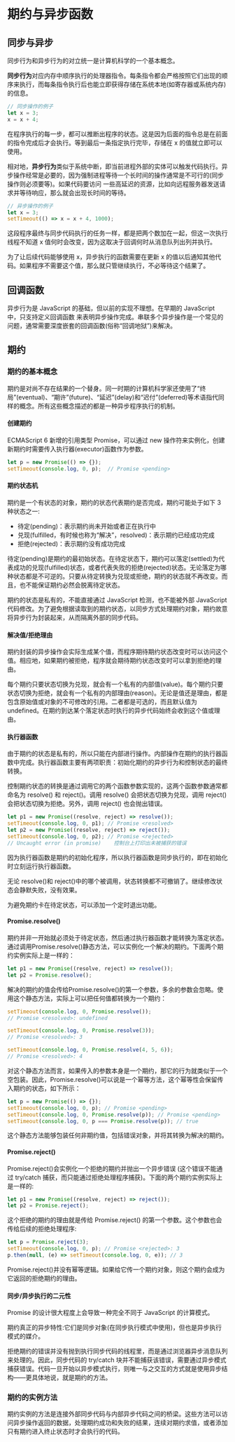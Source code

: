 # 期约与异步函数


## 同步与异步
同步行为和异步行为的对立统一是计算机科学的一个基本概念。

**同步行为**对应内存中顺序执行的处理器指令。每条指令都会严格按照它们出现的顺序来执行，而每条指令执行后也能立即获得存储在系统本地(如寄存器或系统内存)的信息。

```js
// 同步操作的例子
let x = 3;
x = x + 4;
```

在程序执行的每一步，都可以推断出程序的状态。这是因为后面的指令总是在前面的指令完成后才会执行。等到最后一条指定执行完毕，存储在 x 的值就立即可以使用。

相对地，**异步行为**类似于系统中断，即当前进程外部的实体可以触发代码执行。异步操作经常是必要的，因为强制进程等待一个长时间的操作通常是不可行的(同步操作则必须要等)。如果代码要访问 一些高延迟的资源，比如向远程服务器发送请求并等待响应，那么就会出现长时间的等待。

```js
// 异步操作的例子
let x = 3;
setTimeout(() => x = x + 4, 1000);
```

这段程序最终与同步代码执行的任务一样，都是把两个数加在一起，但这一次执行线程不知道 x 值何时会改变，因为这取决于回调何时从消息队列出列并执行。

为了让后续代码能够使用 x，异步执行的函数需要在更新 x 的值以后通知其他代码。如果程序不需要这个值，那么就只管继续执行，不必等待这个结果了。

## 回调函数
异步行为是 JavaScript 的基础，但以前的实现不理想。在早期的 JavaScript 中，只支持定义回调函数 来表明异步操作完成。串联多个异步操作是一个常见的问题，通常需要深度嵌套的回调函数(俗称“回调地狱”)来解决。

## 期约

### 期约的基本概念
期约是对尚不存在结果的一个替身。同一时期的计算机科学家还使用了“终局”(eventual)、“期许”(future)、“延迟”(delay)和“迟付”(deferred)等术语指代同样的概念。所有这些概念描述的都是一种异步程序执行的机制。

#### 创建期约
ECMAScript 6 新增的引用类型 Promise，可以通过 new 操作符来实例化，创建新期约时需要传入执行器(executor)函数作为参数。
```js
let p = new Promise(() => {});
setTimeout(console.log, 0, p);  // Promise <pending>
```

#### 期约状态机
期约是一个有状态的对象，期约的状态代表期约是否完成，期约可能处于如下 3 种状态之一:
* 待定(pending)：表示期约尚未开始或者正在执行中
* 兑现(fulfilled，有时候也称为“解决”，resolved)：表示期约已经成功完成
* 拒绝(rejected)：表示期约没有成功完成

待定(pending)是期约的最初始状态。在待定状态下，期约可以落定(settled)为代表成功的兑现(fulfilled)状态，或者代表失败的拒绝(rejected)状态。无论落定为哪种状态都是不可逆的。只要从待定转换为兑现或拒绝，期约的状态就不再改变。而且，也不能保证期约必然会脱离待定状态。

期约的状态是私有的，不能直接通过 JavaScript 检测，也不能被外部 JavaScript 代码修改。为了避免根据读取到的期约状态，以同步方式处理期约对象，期约故意将异步行为封装起来，从而隔离外部的同步代码。

#### 解决值/拒绝理由

期约封装的异步操作会实际生成某个值，而程序期待期约状态改变时可以访问这个值。相应地，如果期约被拒绝，程序就会期待期约状态改变时可以拿到拒绝的理由。

每个期约只要状态切换为兑现，就会有一个私有的内部值(value)。每个期约只要状态切换为拒绝，就会有一个私有的内部理由(reason)。无论是值还是理由，都是包含原始值或对象的不可修改的引用。二者都是可选的，而且默认值为 undefined。在期约到达某个落定状态时执行的异步代码始终会收到这个值或理由。

#### 执行器函数
由于期约的状态是私有的，所以只能在内部进行操作。内部操作在期约的执行器函数中完成。执行器函数主要有两项职责：初始化期约的异步行为和控制状态的最终转换。

控制期约状态的转换是通过调用它的两个函数参数实现的，这两个函数参数通常都命名为 resolve() 和 reject()。调用 resolve() 会把状态切换为兑现，调用 reject() 会把状态切换为拒绝。另外，调用 reject() 也会抛出错误。

```js
let p1 = new Promise((resolve, reject) => resolve());
setTimeout(console.log, 0, p1); // Promise <resolved>
let p2 = new Promise((resolve, reject) => reject());
setTimeout(console.log, 0, p2); // Promise <rejected> 
// Uncaught error (in promise)    控制台上打印出未被捕获的错误
```

因为执行器函数是期约的初始化程序，所以执行器函数是同步执行的，即在初始化时立刻运行执行器函数。

无论 resolve()和 reject()中的哪个被调用，状态转换都不可撤销了。继续修改状态会静默失败，没有效果。

为避免期约卡在待定状态，可以添加一个定时退出功能。

#### Promise.resolve()
期约并非一开始就必须处于待定状态，然后通过执行器函数才能转换为落定状态。通过调用Promise.resolve()静态方法，可以实例化一个解决的期约。下面两个期约实例实际上是一样的：

```js
let p1 = new Promise((resolve, reject) => resolve());
let p2 = Promise.resolve();
```

解决的期约的值会传给Promise.resolve()的第一个参数，多余的参数会忽略。使用这个静态方法，实际上可以把任何值都转换为一个期约：
```js
setTimeout(console.log, 0, Promise.resolve());
// Promise <resolved>: undefined

setTimeout(console.log, 0, Promise.resolve(3));
// Promise <resolved>: 3

setTimeout(console.log, 0, Promise.resolve(4, 5, 6));
// Promise <resolved>: 4
```

对这个静态方法而言，如果传入的参数本身是一个期约，那它的行为就类似于一个空包装。因此，Promise.resolve()可以说是一个幂等方法，这个幂等性会保留传入期约的状态，如下所示：
```js
let p = new Promise(() => {});
setTimeout(console.log, 0, p); // Promise <pending>
setTimeout(console.log, 0, Promise.resolve(p)); // Promise <pending>
setTimeout(console.log, 0, p === Promise.resolve(p)); // true
```

这个静态方法能够包装任何非期约值，包括错误对象，并将其转换为解决的期约。

#### Promise.reject()
Promise.reject()会实例化一个拒绝的期约并抛出一个异步错误 (这个错误不能通过 try/catch 捕获，而只能通过拒绝处理程序捕获)。下面的两个期约实例实际上是一样的:
```js
let p1 = new Promise((resolve, reject) => reject());
let p2 = Promise.reject();
```

这个拒绝的期约的理由就是传给 Promise.reject() 的第一个参数。这个参数也会传给后续的拒绝处理程序:
```js
let p = Promise.reject(3);
setTimeout(console.log, 0, p); // Promise <rejected>: 3
p.then(null, (e) => setTimeout(console.log, 0, e)); // 3
```

Promise.reject()并没有幂等逻辑。如果给它传一个期约对象，则这个期约会成为它返回的拒绝期约的理由。

#### 同步/异步执行的二元性
Promise 的设计很大程度上会导致一种完全不同于 JavaScript 的计算模式。

期约真正的异步特性:它们是同步对象(在同步执行模式中使用)，但也是异步执行模式的媒介。

拒绝期约的错误并没有抛到执行同步代码的线程里，而是通过浏览器异步消息队列来处理的。因此，同步代码的 try/catch 块并不能捕获该错误，需要通过异步模式捕获错误。代码一旦开始以异步模式执行，则唯一与之交互的方式就是使用异步结构——更具体地说，就是期约的方法。

### 期约的实例方法
期约实例的方法是连接外部同步代码与内部异步代码之间的桥梁。这些方法可以访问异步操作返回的数据，处理期约成功和失败的结果，连续对期约求值，或者添加只有期约进入终止状态时才会执行的代码。